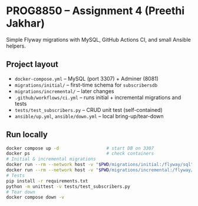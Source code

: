 # PROG8850 – Assignment 4 (Preethi Jakhar)

Simple Flyway migrations with MySQL, GitHub Actions CI, and small Ansible helpers.

## Project layout
- `docker-compose.yml` – MySQL (port 3307) + Adminer (8081)
- `migrations/initial/` – first-time schema for `subscribersdb`
- `migrations/incremental/` – later changes
- `.github/workflows/ci.yml` – runs initial + incremental migrations and tests
- `tests/test_subscribers.py` – CRUD unit test (self-contained)
- `ansible/up.yml`, `ansible/down.yml` – local bring-up/tear-down

## Run locally
```bash
docker compose up -d                  # start DB on 3307
docker ps                             # check containers
# Initial & incremental migrations
docker run --rm --network host -v "$PWD/migrations/initial:/flyway/sql" flyway/flyway:10-alpine -url="jdbc:mysql://127.0.0.1:3307/subscribersdb" -user="subuser" -password="subpass" migrate
docker run --rm --network host -v "$PWD/migrations/incremental:/flyway/sql" flyway/flyway:10-alpine -url="jdbc:mysql://127.0.0.1:3307/subscribersdb" -user="subuser" -password="subpass" migrate
# Tests
pip install -r requirements.txt
python -m unittest -v tests/test_subscribers.py
# Tear down
docker compose down -v
